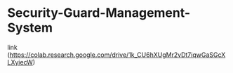 # Security-Guard-Management-System
link (https://colab.research.google.com/drive/1k_CU6hXUgMr2vDt7iqwGaSGcXLXyiecW)
